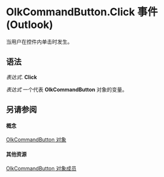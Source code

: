 
# OlkCommandButton.Click 事件 (Outlook)

当用户在控件内单击时发生。


## 语法

 _表达式_. **Click**

 _表达式_ 一个代表 **OlkCommandButton** 对象的变量。


## 另请参阅


#### 概念


[OlkCommandButton 对象](bb150211-d50a-130b-91f0-1129dba8f378.md)
#### 其他资源


[OlkCommandButton 对象成员](de26575e-23dc-f1f1-c64a-e58a4b1c51cb.md)